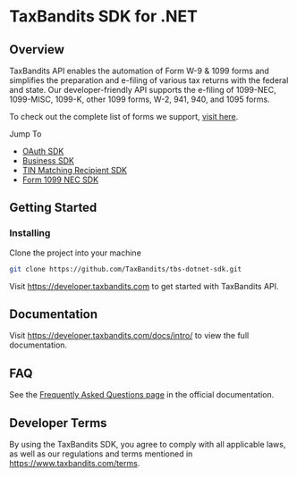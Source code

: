 # TaxBandits SDK for .NET
## Overview
TaxBandits API enables the automation of Form W-9 & 1099 forms and simplifies the preparation and e-filing of various tax returns with the federal and state. Our developer-friendly API supports the e-filing of 1099-NEC, 1099-MISC, 1099-K, other 1099 forms, W-2, 941, 940, and 1095 forms.

To check out the complete list of forms we support, [visit here](https://developer.taxbandits.com/#forms).

Jump To
- [OAuth SDK](https://github.com/TaxBandits/tbs-dotnet-sdk/tree/main/oauth-sdk)
- [Business SDK](https://github.com/TaxBandits/tbs-dotnet-sdk/tree/main/business-sdk)
- [TIN Matching Recipient SDK](https://github.com/TaxBandits/tbs-dotnet-sdk/tree/main/tin-matching-recipients-sdk)
- [Form 1099 NEC SDK](https://github.com/TaxBandits/tbs-dotnet-sdk/tree/main/form1099NEC-sdk)
  
## Getting Started

### Installing
Clone the project into your machine

```bash
git clone https://github.com/TaxBandits/tbs-dotnet-sdk.git
```

Visit https://developer.taxbandits.com to get started with TaxBandits API.

## Documentation

Visit https://developer.taxbandits.com/docs/intro/ to view the full documentation.

## FAQ

See the [Frequently Asked Questions page](https://developer.taxbandits.com/docs/Faq/General) in the official documentation.

## Developer Terms

By using the TaxBandits SDK, you agree to comply with all applicable laws, as well as our regulations and terms mentioned in https://www.taxbandits.com/terms. 
